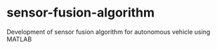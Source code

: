 # sensor-fusion-algorithm
Development of sensor fusion algorithm for autonomous vehicle using MATLAB
